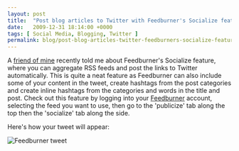 ```yaml
---
layout: post
title:  "Post blog articles to Twitter with Feedburner's Socialize feature"
date:   2009-12-31 18:14:00 +0000
tags: [ Social Media, Blogging, Twitter ]
permalink: blog/post-blog-articles-twitter-feedburners-socialize-feature
---
```

A [friend of mine](http://twitter.com/m3cfa) recently told me about Feedburner's Socialize feature, where you can aggregate RSS feeds and post the links to Twitter automatically. This is quite a neat feature as Feedburner can also include some of your content in the tweet, create hashtags from the post categories and create inline hashtags from the categories and words in the title and post. Check out this feature by logging into your [Feedburner](http://feedburner.google.com/) account, selecting the feed you want to use, then go to the 'publicize' tab along the top then the 'socialize' tab along the side.

Here's how your tweet will appear:

![Feedburner tweet](/uploads/feedburnertweet.png)